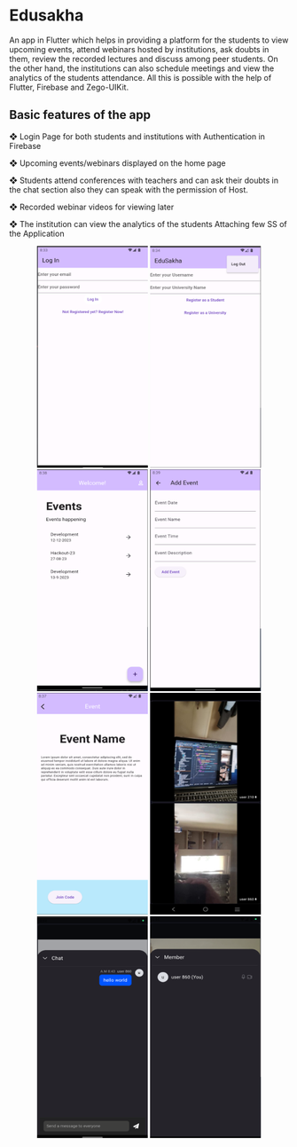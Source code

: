 # Edusakha

An app in Flutter which helps in providing a platform for
the students to view upcoming events, attend webinars hosted by institutions,
ask doubts in them, review the recorded lectures and discuss among peer
students.
On the other hand, the institutions can also schedule meetings and view the
analytics of the students attendance.
All this is possible with the help of Flutter, Firebase and Zego-UIKit.

## Basic features of the app

❖ Login Page for both students and institutions with Authentication in Firebase

❖ Upcoming events/webinars displayed on the home page 

❖ Students attend conferences with teachers and can ask their 
doubts in the chat section also they can speak with the permission of Host.

❖ Recorded webinar videos for viewing later

❖ The institution can view the analytics of the students 
Attaching few SS of the Application
<p align="center">
  <img src="SS/LoginView.png" width="200" height="400" title="LoginPage">
  <img src="SS/AccType.png" width="200" height="400" alt="accessibility text">
  <img src="SS/UniversityDashboard.png" width="200" height="400" alt="accessibility text">
  <img src="SS/CreateEventView.png" width="200" height="400" alt="accessibility text">
  <img src="SS/EventPage.png" width="200" height="400" alt="accessibility text">
  <img src="SS/MultipleVideo.jpeg" width="200" height="400" alt="accessibility text">
  <img src="SS/ChatVIew.png" width="200" height="400" alt="accessibility text">
  <img src="SS/MemberJoined.png" width="200" height="400" alt="accessibility text">
</p>



